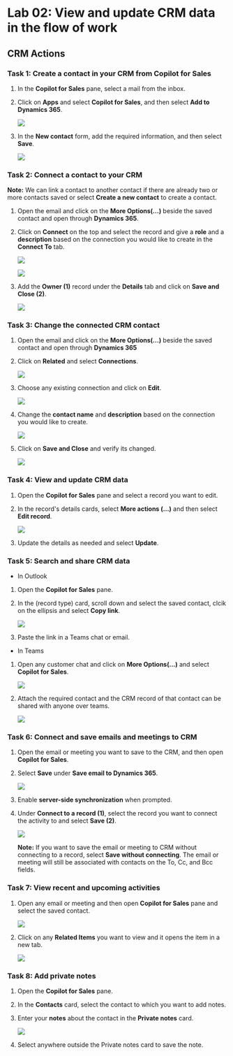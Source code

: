 # Lab 02: View and update CRM data in the flow of work

## CRM Actions

### Task 1: Create a contact in your CRM from Copilot for Sales 

1. In the **Copilot for Sales** pane, select a mail from the inbox.

1. Click on **Apps** and select **Copilot for Sales**, and then select **Add to Dynamics 365**.

   ![](../media/dy-9.png)

1. In the **New contact** form, add the required information, and then select **Save**.
   
   ![](../media/dy-2-1.png)
   
### Task 2: Connect a contact to your CRM 

**Note:** We can link a contact to another contact if there are already two or more contacts saved or select **Create a new contact** to create a contact.

1. Open the email and click on the **More Options(...)** beside the saved contact and open through **Dynamics 365**.

1. Click on **Connect** on the top and select the record and give a **role** and a **description** based on the connection you would like to create in the **Connect To** tab.

   ![](../media/dy-2-2.png)

   ![](../media/dy-2-3.png)
   
1. Add the **Owner (1)** record under the **Details** tab and click on **Save and Close (2)**.

   ![](../media/dy-2-4.png)

### Task 3: Change the connected CRM contact 

1. Open the email and click on the **More Options(...)** beside the saved contact and open through **Dynamics 365**

1. Click on **Related** and select **Connections**.

   ![](../media/dy-2-8.png)
   
1. Choose any existing connection and click on **Edit**.

   ![](../media/dy-2-5.png)

1. Change the **contact name** and **description**  based on the connection you would like to create.

   ![](../media/dy-2-6.png)

1. Click on **Save and Close** and verify its changed.

   ![](../media/dy-2-7.png)

### Task 4: View and update CRM data 

1.	Open the **Copilot for Sales** pane and select a record you want to edit.

1.	In the record's details cards, select **More actions (...)** and then select **Edit record**.

      ![](../media/dy-2-18.png)

1.	Update the details as needed and select **Update**.

### Task 5: Search and share CRM data

- In Outlook

1.	Open the **Copilot for Sales** pane.

1.	In the (record type) card, scroll down and select the saved contact, clcik on the ellipsis and select **Copy link**.

      ![](../media/dy-2-17.png)

1.	Paste the link in a Teams chat or email.

- In Teams

1. Open any customer chat and click on **More Options(...)** and select **Copilot for Sales**.

   ![](../media/dy-14.png)

1. Attach the required contact and the CRM record of that contact can be shared with anyone over teams.

   ![](../media/dy-15.png)

### Task 6: Connect and save emails and meetings to CRM 

1.	Open the email or meeting you want to save to the CRM, and then open **Copilot for Sales**.

1.	Select **Save** under **Save email to Dynamics 365**.

      ![](../media/dy-2-10.png)

1. Enable **server-side synchronization** when prompted.

1.	Under **Connect to a record (1)**, select the record you want to connect the activity to and select **Save (2)**.

      ![](../media/dy-2-12.png)

      **Note:** If you want to save the email or meeting to CRM without connecting to a record, select **Save without connecting**. The email or meeting will still be associated with contacts on the To, Cc, and Bcc fields.

### Task 7: View recent and upcoming activities

1. Open any email or meeting and then open **Copilot for Sales** pane and select the saved contact.

      ![](../media/dy-2-13.png)

1. Click on any **Related Items** you want to view and it opens the item in a new tab.

      ![](../media/dy-2-14.png)

### Task 8: Add private notes

1.	Open the **Copilot for Sales** pane.

2.	In the **Contacts** card, select the contact to which you want to add notes.

3.	Enter your **notes** about the contact in the **Private notes** card.

      ![](../media/dy-2-15.png)

4.	Select anywhere outside the Private notes card to save the note.
